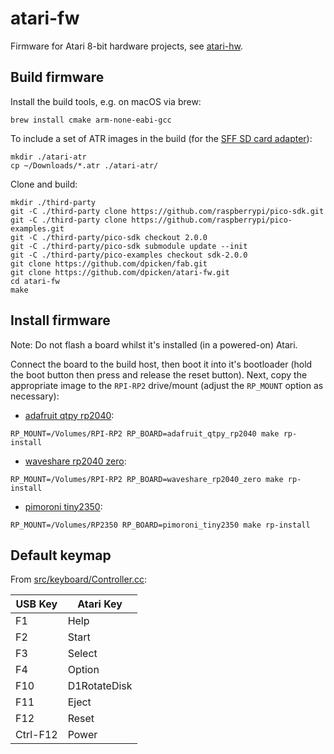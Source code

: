 # atari-fw

Firmware for Atari 8-bit hardware projects, see [atari-hw](https://github.com/dpicken/atari-hw).

## Build firmware

Install the build tools, e.g. on macOS via brew:

```
brew install cmake arm-none-eabi-gcc
```

To include a set of ATR images in the build (for the [SFF SD card adapter](https://github.com/dpicken/atari-hw/blob/main/doc/sbc-sd.md)):

```
mkdir ./atari-atr
cp ~/Downloads/*.atr ./atari-atr/
```

Clone and build:

```
mkdir ./third-party
git -C ./third-party clone https://github.com/raspberrypi/pico-sdk.git
git -C ./third-party clone https://github.com/raspberrypi/pico-examples.git
git -C ./third-party/pico-sdk checkout 2.0.0
git -C ./third-party/pico-sdk submodule update --init
git -C ./third-party/pico-examples checkout sdk-2.0.0
git clone https://github.com/dpicken/fab.git
git clone https://github.com/dpicken/atari-fw.git
cd atari-fw
make
```

## Install firmware

Note: Do not flash a board whilst it's installed (in a powered-on) Atari.

Connect the board to the build host, then boot it into it's bootloader (hold the boot button then press and release the reset button).  Next, copy the appropriate image to the `RPI-RP2` drive/mount (adjust the `RP_MOUNT` option as necessary):

  - [adafruit qtpy rp2040](https://www.adafruit.com/product/4900):
  ```
  RP_MOUNT=/Volumes/RPI-RP2 RP_BOARD=adafruit_qtpy_rp2040 make rp-install
  ```
  - [waveshare rp2040 zero](https://www.waveshare.com/rp2040-zero.htm):
  ```
  RP_MOUNT=/Volumes/RPI-RP2 RP_BOARD=waveshare_rp2040_zero make rp-install
  ```
  - [pimoroni tiny2350](https://shop.pimoroni.com/products/tiny-2350?variant=42092638699603):
  ```
  RP_MOUNT=/Volumes/RP2350 RP_BOARD=pimoroni_tiny2350 make rp-install
  ```

## Default keymap

From [src/keyboard/Controller.cc](/src/keyboard/Controller.cc):

| USB Key   | Atari Key     |
|-----------|---------------|
| F1        | Help          |
| F2        | Start         |
| F3        | Select        |
| F4        | Option        |
| F10       | D1RotateDisk  |
| F11       | Eject         |
| F12       | Reset         |
| Ctrl-F12  | Power         |
